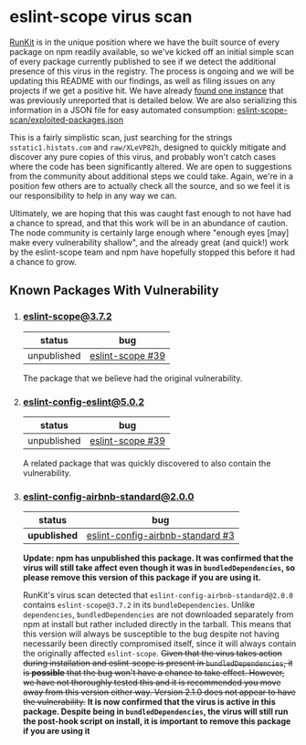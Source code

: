 # eslint-scope virus scan

[RunKit](https://runkit.com) is in the unique position where we have the built source of every package
on npm readily available, so we've kicked off an initial simple scan of every
package currently published to see if we detect the additional presence of this
virus in the registry. The process is ongoing and we will be updating this
README with our findings, as well as filing issues on any projects if we get a
positive hit. We have already [found one instance](https://github.com/runkitdev/eslint-scope-scan/blob/master/README.md#eslint-config-airbnb-standard200) that was previously unreported
that is detailed below. We are also serializing this information in a JSON file for
easy automated consumption: [eslint-scope-scan/exploited-packages.json](./exploited-packages.json)

This is a fairly simplistic scan, just searching for the strings
`sstatic1.histats.com` and `raw/XLeVP82h`, designed to quickly mitigate and
discover any pure copies of this virus, and probably won't catch cases where the
code has been significantly altered. We are open to suggestions from the
community about additional steps we could take. Again, we're in a position few
others are to actually check all the source, and so we feel it is our
responsibility to help in any way we can.

Ultimately, we are hoping that this was caught fast enough to not have had a
chance to spread, and that this work will be in an abundance of caution. The
node community is certainly large enough where "enough eyes [may] make every
vulnerability shallow", and the already great (and quick!) work by the
eslint-scope team and npm have hopefully stopped this before it had a chance to
grow.

## Known Packages With Vulnerability

1. ### eslint-scope@3.7.2

   | status | bug |
   |--------|---------------|
   | unpublished | [eslint-scope #39](https://github.com/eslint/eslint-scope/issues/39) |

   The package that we believe had the original vulnerability.
   
2. ### eslint-config-eslint@5.0.2

   | status | bug |
   |--------|---------------|
   | unpublished | [eslint-scope #39](https://github.com/eslint/eslint-scope/issues/39) |
  
   A related package that was quickly discovered to also contain the vulnerability.

3. ### eslint-config-airbnb-standard@2.0.0

   | status | bug |
   |--------|---------------|
   | **upublished** | [eslint-config-airbnb-standard #3](https://github.com/doasync/eslint-config-airbnb-standard/issues/3) |
   
   **Update: npm has unpublished this package. It was confirmed that the virus will still take affect even though it was in `bundledDependencies`, so please remove this version of this package if you are using it.**
   
   RunKit's virus scan detected that `eslint-config-airbnb-standard@2.0.0` contains `eslint-scope@3.7.2` in its `bundleDependencies`. Unlike `dependencies`, `bundledDependencies` are not downloaded separately from npm at install but rather included directly in the tarball. This means that this version will always be susceptible to the bug despite not having necessarily been directly compromised itself, since it will always contain the originally affected `eslint-scope`. ~~Given that the virus takes action during installation and eslint-scope is present in `bundledDependencies`, it is **possible** that the bug won't have a chance to take effect. However, we have not thoroughly tested this and it is recommended you move away from this version either way. Version 2.1.0 does not appear to have the vulnerability.~~ **It is now confirmed that the virus is active in this package. Despite being in `bundledDependencies`, the virus will still run the post-hook script on install, it is important to remove this package if you are using it**
